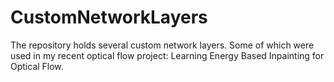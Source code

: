 # CustomNetworkLayers
The repository holds several custom network layers. Some of which were used in my recent optical flow project: Learning Energy Based Inpainting for Optical Flow.
